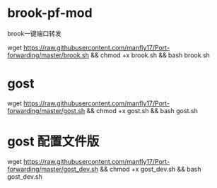 # brook-pf-mod
brook一键端口转发


wget https://raw.githubusercontent.com/manfly17/Port-forwarding/master/brook.sh && chmod +x brook.sh && bash brook.sh


# gost

wget https://raw.githubusercontent.com/manfly17/Port-forwarding/master/gost.sh && chmod +x gost.sh && bash gost.sh


# gost 配置文件版

wget https://raw.githubusercontent.com/manfly17/Port-forwarding/master/gost_dev.sh && chmod +x gost_dev.sh && bash gost_dev.sh
